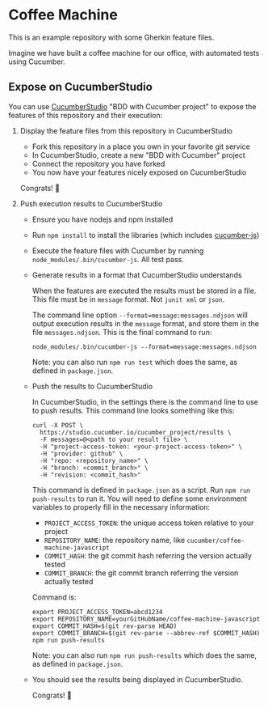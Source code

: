 # Coffee Machine

This is an example repository with some Gherkin feature files.

Imagine we have built a coffee machine for our office, with automated tests using Cucumber.


## Expose on CucumberStudio

You can use [CucumberStudio](https://cucumber.io/tools/cucumberstudio/) "BDD with Cucumber project" to expose the features of this repository and their execution:

1. Display the feature files from this repository in CucumberStudio
    - Fork this repository in a place you own in your favorite git service
    - In CucumberStudio, create a new "BDD with Cucumber" project
    - Connect the repository you have forked
    - You now have your features nicely exposed on CucumberStudio

    Congrats! 🎉

2. Push execution results to CucumberStudio
    - Ensure you have nodejs and npm installed
    - Run `npm install` to install the libraries (which includes [cucumber-js](https://github.com/cucumber/cucumber-js))
    - Execute the feature files with Cucumber by running `node_modules/.bin/cucumber-js`. All test pass.

    - Generate results in a format that CucumberStudio understands

      When the features are executed the results must be stored in a file. This file must be in `message` format. Not `junit xml` or `json`.

      The command line option `--format=message:messages.ndjson` will output execution results in the `message` format, and store them in the file `messages.ndjson`. This is the final command to run:

          node_modules/.bin/cucumber-js --format=message:messages.ndjson

      Note: you can also run `npm run test` which does the same, as defined in `package.json`.

    - Push the results to CucumberStudio

      In CucumberStudio, in the settings there is the command line to use to push results. This command line looks something like this:

          curl -X POST \
            https://studio.cucumber.io/cucumber_project/results \
            -F messages=@<path to your result file> \
            -H "project-access-token: <your-project-access-token>" \
            -H "provider: github" \
            -H "repo: <repository_name>" \
            -H "branch: <commit_branch>" \
            -H "revision: <commit_hash>"

      This command is defined in `package.json` as a script. Run `npm run push-results` to run it. You will need to define some environment variables to properly fill in the necessary information:
        - `PROJECT_ACCESS_TOKEN`: the unique access token relative to your project
        - `REPOSITORY_NAME`: the repository name, like `cucumber/coffee-machine-javascript`
        - `COMMIT_HASH`: the git commit hash referring the version actually tested
        - `COMMIT_BRANCH`: the git commit branch referring the version actually tested

      Command is:

          export PROJECT_ACCESS_TOKEN=abcd1234
          export REPOSITORY_NAME=yourGitHubName/coffee-machine-javascript
          export COMMIT_HASH=$(git rev-parse HEAD)
          export COMMIT_BRANCH=$(git rev-parse --abbrev-ref $COMMIT_HASH)
          npm run push-results

      Note: you can also run `npm run push-results` which does the same, as defined in `package.json`.

    - You should see the results being displayed in CucumberStudio.

      Congrats! 🎉
